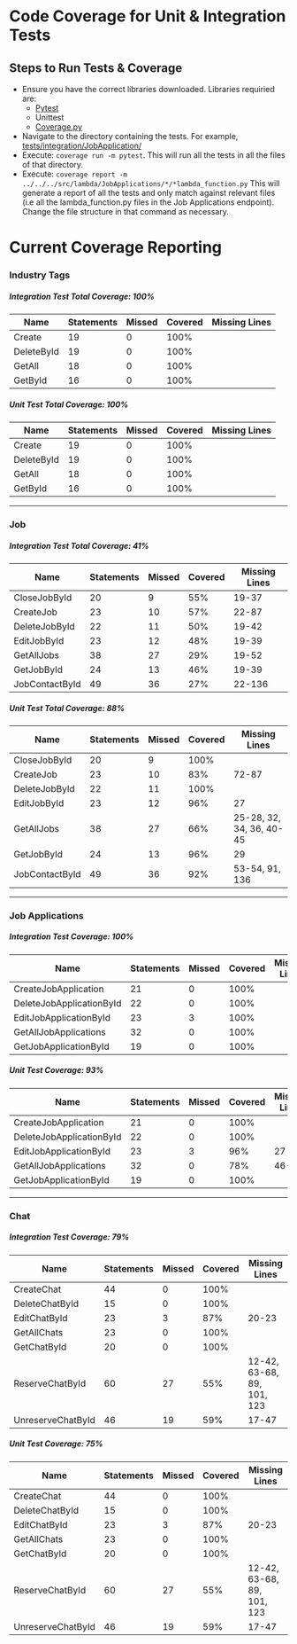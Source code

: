 # Code Coverage for Unit & Integration Tests



## Steps to Run Tests & Coverage

- Ensure you have the correct libraries downloaded. Libraries requiried are:
    - [Pytest](https://docs.pytest.org/en/stable/getting-started.html)
    - Unittest
    - [Coverage.py](https://coverage.readthedocs.io/en/coverage-5.2.1/)
- Navigate to the directory containing the tests. For example, [tests/integration/JobApplication/](https://github.com/maxgala/aspire-sam/tree/master/tests/integration/JobApplications)
- Execute: ```coverage run -m pytest```. This will run all the tests in all the files of that directory.
- Execute: ```coverage report -m ../../../src/lambda/JobApplications/*/*lambda_function.py``` This will generate a report of all the tests and only match against relevant files (i.e all the lambda_function.py files in the Job Applications endpoint). Change the file structure in that command as necessary.

# Current Coverage Reporting
### Industry Tags
##### Integration Test Total Coverage: 100%

| Name | Statements | Missed | Covered | Missing Lines 
| --- | --- | --- | --- | ---|
| Create |              19 | 0 | 100% | 
| DeleteById |          19 | 0 | 100% | 
| GetAll |              18 | 0 | 100% | 
| GetById |             16 | 0| 100% | 

##### Unit Test Total Coverage: 100%

| Name | Statements | Missed | Covered | Missing Lines 
| --- | --- | --- | --- | ---|
| Create |              19 | 0 | 100% | 
| DeleteById |          19 | 0 | 100% | 
| GetAll |              18 | 0 | 100% | 
| GetById |             16 | 0| 100% | 
---
### Job
##### Integration Test Total Coverage: 41%

| Name | Statements | Missed | Covered | Missing Lines 
| --- | --- | --- | --- | ---|
| CloseJobById |         20 | 9 | 55% | 19-37
| CreateJob |            23 | 10 | 57% | 22-87
| DeleteJobById |        22 | 11 | 50% | 19-42
| EditJobById |          23 | 12| 48% | 19-39
| GetAllJobs |           38 | 27| 29% | 19-52
| GetJobById |           24 | 13| 46% | 19-39
| JobContactById |       49 | 36| 27% | 22-136

##### Unit Test Total Coverage: 88%

| Name | Statements | Missed | Covered | Missing Lines 
| --- | --- | --- | --- | ---|
| CloseJobById |         20 | 9 | 100% | 
| CreateJob |            23 | 10 | 83% | 72-87
| DeleteJobById |        22 | 11 | 100% | 
| EditJobById |          23 | 12| 96% | 27
| GetAllJobs |           38 | 27| 66% | 25-28, 32, 34, 36, 40-45
| GetJobById |           24 | 13| 96% |  29
| JobContactById |       49 | 36| 92% | 53-54, 91, 136



---
### Job Applications 

##### Integration Test Coverage: 100%

| Name | Statements | Missed | Covered | Missing Lines 
| --- | --- | --- | --- | ---|
| CreateJobApplication |          21 | 0 | 100% | 
| DeleteJobApplicationById |      22 | 0 | 100% | 
| EditJobApplicationById |        23 | 3 | 100% | 
| GetAllJobApplications |         32 | 0 | 100% | 
| GetJobApplicationById |         19 | 0 | 100% | 

##### Unit Test Coverage: 93%

| Name | Statements | Missed | Covered | Missing Lines 
| --- | --- | --- | --- | ---|
| CreateJobApplication |          21 | 0 | 100% | 
| DeleteJobApplicationById |      22 | 0 | 100% | 
| EditJobApplicationById |        23 | 3 | 96% | 27
| GetAllJobApplications |         32 | 0 | 78% | 46-56
| GetJobApplicationById |         19 | 0 | 100% | 
---
### Chat 

##### Integration Test Coverage: 79%

| Name | Statements | Missed | Covered | Missing Lines 
| --- | --- | --- | --- | ---|
| CreateChat |          44 | 0 | 100% | 
| DeleteChatById |      15 | 0 | 100% | 
| EditChatById |        23 | 3 | 87% | 20-23
| GetAllChats |         23 | 0 | 100% | 
| GetChatById |         20 | 0 | 100% | 
| ReserveChatById |     60 | 27 | 55% | 12-42, 63-68, 89, 101, 123
| UnreserveChatById |   46 | 19 | 59% | 17-47

##### Unit Test Coverage: 75%

| Name | Statements | Missed | Covered | Missing Lines 
| --- | --- | --- | --- | ---|
| CreateChat |          44 | 0 | 100% | 
| DeleteChatById |      15 | 0 | 100% | 
| EditChatById |        23 | 3 | 87% | 20-23
| GetAllChats |         23 | 0 | 100% | 
| GetChatById |         20 | 0 | 100% | 
| ReserveChatById |     60 | 27 | 55% | 12-42, 63-68, 89, 101, 123
| UnreserveChatById |   46 | 19 | 59% | 17-47


